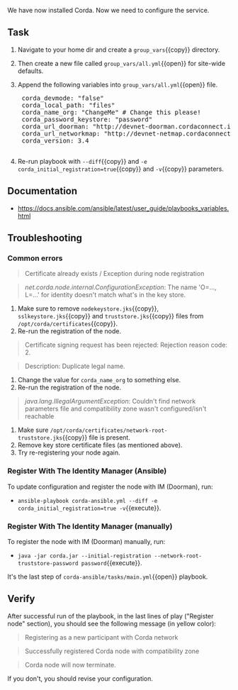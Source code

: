 We have now installed Corda. Now we need to configure the service.

## Task

1. Navigate to your home dir and create a `group_vars`{{copy}} directory.
2. Then create a new file called `group_vars/all.yml`{{open}} for site-wide defaults.
3. Append the following variables into `group_vars/all.yml`{{open}} file.

    <pre class="file" data-filename="/root/group_vars/all.yml" data-target="replace">
    corda_devmode: "false"
    corda_local_path: "files"
    corda_name_org: "ChangeMe" # Change this please!
    corda_password_keystore: "password"
    corda_url_doorman: "http://devnet-doorman.cordaconnect.io"
    corda_url_networkmap: "http://devnet-netmap.cordaconnect.io"
    corda_version: 3.4
    </pre>

4. Re-run playbook with `--diff`{{copy}} and `-e corda_initial_registration=true`{{copy}} and `-v`{{copy}} parameters.

## Documentation

- <https://docs.ansible.com/ansible/latest/user_guide/playbooks_variables.html>

## Troubleshooting

### Common errors

> Certificate already exists / Exception during node registration

> _net.corda.node.internal.ConfigurationException_: The name 'O=..., L=...' for identity doesn't match what's in the key store.

1. Make sure to remove `nodekeystore.jks`{{copy}}, `sslkeystore.jks`{{copy}} and `truststore.jks`{{copy}} files from `/opt/corda/certificates`{{copy}}.
2. Re-run the registration of the node.

> Certificate signing request has been rejected: Rejection reason code: 2.

> Description: Duplicate legal name.

1. Change the value for `corda_name_org` to something else.
2. Re-run the registration of the node.

> _java.lang.IllegalArgumentException_: Couldn't find network parameters file and compatibility zone wasn't configured/isn't reachable

1. Make sure `/opt/corda/certificates/network-root-truststore.jks`{{copy}} file is present.
2. Remove key store certificate files (as mentioned above).
3. Try re-registering your node again.

### Register With The Identity Manager (Ansible)

To update configuration and register the node with IM (Doorman), run:

- `ansible-playbook corda-ansible.yml --diff -e corda_initial_registration=true -v`{{execute}}.

### Register With The Identity Manager (manually)

To register the node with IM (Doorman) manually, run:

- `java -jar corda.jar --initial-registration --network-root-truststore-password password`{{execute}}.

It's the last step of `corda-ansible/tasks/main.yml`{{open}} playbook.

## Verify

After successful run of the playbook, in the last lines of play ("Register node" section), you should see the following message (in yellow color):

> Registering as a new participant with Corda network

> Successfully registered Corda node with compatibility zone

> Corda node will now terminate.

If you don't, you should revise your configuration.
